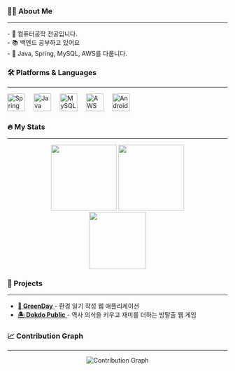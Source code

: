 <h3 align="left">👩‍💻 About Me</h3>
<hr>
<p align="left">
- 🔭 컴퓨터공학 전공입니다.<br>
- 📚 백엔드 공부하고 있어요<br>
- 🌱 Java, Spring, MySQL, AWS를 다룹니다.<br>
</p>

<h3 align="left">🛠️ Platforms & Languages</h3>
<hr>
<div align="left">
  <img src="https://cdn.jsdelivr.net/gh/devicons/devicon/icons/spring/spring-original.svg" height="40" alt="Spring logo" />
  <img width="12" />
  <img src="https://cdn.jsdelivr.net/gh/devicons/devicon/icons/java/java-original.svg" height="40" alt="Java logo" />
  <img width="12" />
  <img src="https://cdn.jsdelivr.net/gh/devicons/devicon/icons/mysql/mysql-original.svg" height="40" alt="MySQL logo" />
  <img width="12" />
  <img src="https://cdn.jsdelivr.net/gh/devicons/devicon/icons/amazonwebservices/amazonwebservices-line-wordmark.svg" height="40" alt="AWS logo" />
  <img width="12" />
  <img src="https://cdn.jsdelivr.net/gh/devicons/devicon/icons/android/android-original.svg" height="40" alt="Android logo" />
</div>

<h3 align="left">🔥 My Stats</h3>
<hr>
<div align="center">
  <img src="https://github-readme-stats.vercel.app/api?username=Chaeyeon0&show_icons=true&theme=solarized-light" height="150" />
  <img src="https://github-readme-stats.vercel.app/api/top-langs/?username=Chaeyeon0&layout=compact&theme=solarized-light" height="150" />
  <br>
  <img src="https://github-readme-streak-stats.herokuapp.com/?user=Chaeyeon0&theme=solarized-light" height="130" />


  <h3 align="left">🚀 Projects</h3>
<hr>
<ul align="left">
  <li>
    <a href="https://github.com/pknu-wap/GreenDay">
      <b>🌿 GreenDay</b>
    </a>
    - 환경 일기 작성 웹 애플리케이션
  </li>
  <li>
    <a href="https://github.com/pknu-wap/Dokdo_Public">
      <b>🏝️ Dokdo Public</b>
    </a>
    - 역사 의식을 키우고 재미를 더하는 방탈출 웹 게임
  </li>
</ul>

<h3 align="left">📈 Contribution Graph</h3>
<hr>
<div align="center">
  <img src="https://github-readme-activity-graph.vercel.app/graph?username=Chaeyeon0&theme=github-light" alt="Contribution Graph" />
</div>

